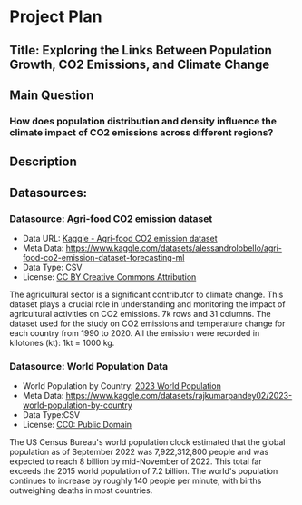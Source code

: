 # Project Plan

## Title: Exploring the Links Between Population Growth, CO2 Emissions, and Climate Change

## Main Question
### How does population distribution and density influence the climate impact of CO2 emissions across different regions?


## Description

<!-- will update later-->

## Datasources: 

### Datasource: Agri-food CO2 emission dataset
* Data URL: [Kaggle - Agri-food CO2 emission dataset]( https://www.kaggle.com/datasets/alessandrolobello/agri-food-co2-emission-dataset-forecasting-ml )
* Meta Data: https://www.kaggle.com/datasets/alessandrolobello/agri-food-co2-emission-dataset-forecasting-ml
* Data Type: CSV
* License: [CC BY Creative Commons Attribution]( https://creativecommons.org/publicdomain/zero/1.0/ )

The agricultural sector is a significant contributor to climate change. This dataset plays a crucial role in understanding and monitoring the impact of agricultural activities on CO2 emissions. 7k rows and 31 columns. The dataset used for the study on CO2 emissions and temperature change for each country from 1990 to 2020. All the emission were recorded in kilotones (kt): 1kt = 1000 kg.


### Datasource: World Population Data
* World Population by Country: [2023 World Population](https://www.kaggle.com/datasets/rajkumarpandey02/2023-world-population-by-country)
* Meta Data: https://www.kaggle.com/datasets/rajkumarpandey02/2023-world-population-by-country
* Data Type:CSV
* License: [CC0: Public Domain](https://creativecommons.org/publicdomain/zero/1.0/ )

The US Census Bureau's world population clock estimated that the global population as of September 2022 was 7,922,312,800 people and was expected to reach 8 billion by mid-November of 2022. This total far exceeds the 2015 world population of 7.2 billion. The world's population continues to increase by roughly 140 people per minute, with births outweighing deaths in most countries.


